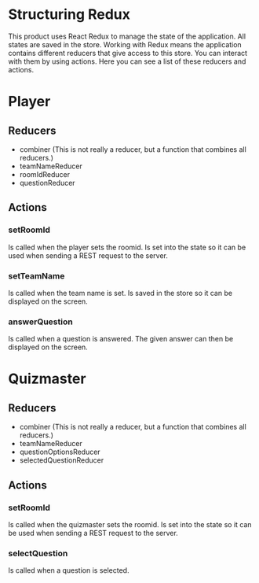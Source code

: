 
# Structuring Redux
This product uses React Redux to manage the state of the application. All states are saved in the store. Working with Redux means the application contains different reducers that give access to this store. You can interact with them by using actions. Here you can see a list of these reducers and actions.

# Player

## Reducers

* combiner (This is not really a reducer, but a function that combines all reducers.)
* teamNameReducer
* roomIdReducer
* questionReducer


## Actions

### setRoomId
Is called when the player sets the roomid. Is set into the state so it can be used when sending a REST request to the server.

### setTeamName
Is called when the team name is set. Is saved in the store so it can be displayed on the screen.

### answerQuestion
Is called when a question is answered. The given answer can then be displayed on the screen. 

# Quizmaster

## Reducers

* combiner (This is not really a reducer, but a function that combines all reducers.)
* teamNameReducer
* questionOptionsReducer
* selectedQuestionReducer


## Actions

### setRoomId
Is called when the quizmaster sets the roomid. Is set into the state so it can be used when sending a REST request to the server.

### selectQuestion
Is called when a question is selected.



